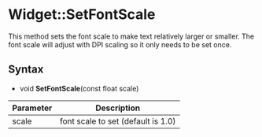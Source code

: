 # Widget::SetFontScale #
This method sets the font scale to make text relatively larger or smaller. The font scale will adjust with DPI scaling so it only needs to be set once.

## Syntax ##

- void **SetFontScale**(const float scale)

| Parameter | Description |
| --- | --- |
| scale | font scale to set (default is 1.0) |